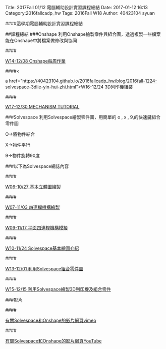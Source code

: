 Title: 2017Fall 01/12 電腦輔助設計實習課程總結
Date: 2017-01-12 16:13
Category:2016fallcadp_hw
Tags: 2016Fall W18
Author: 40423104 syuan

####這學期電腦輔助設計實習課程總結
<!-- PELICAN_END_SUMMARY -->
##課程總結
###Onshape
利用Onshape繪製零件與組合圖，透過複製一些檔案能在Onshape中將檔案做修改與協同

####<p><a href="https://40423104.github.io/2016fallcadp_hw/blog/2016fall-1208-onshape.html">W14-12/08 Onshape每周作業</a></p>

####<<p>a href="https://40423104.github.io/2016fallcadp_hw/blog/2016fall-1224-solvespace-3dlie-yin-hui-zhi.html">W16-12/24 3D列印機組裝</a></p>

####<p><a href="https://40423104.github.io/2016fallcadp_hw/blog/2016fall-1230-onshape.html">W17-12/30 MECHANISM TUTORIAL</a></p>


###Solvespace
利用Solvespace繪製零件圖，用簡單的 o , x , 9,的快速鍵組合零件圖

<p>O→將物件結合</p>
<p>X→物件平行</p>
<p>9→物件旋轉90度</p>

###以下為Solvespace網誌內容

####<p><a href="https://40423104.github.io/2016fallcadp_hw/blog/2016fall-1027-solvespace.html">W06-10/27 基本立體圖繪製</a></p>

####<p><a href="https://40423104.github.io/2016fallcadp_hw/blog/2016fall-1103-si-lian-gan-ji-gou-yi.html">W07-11/03 四連桿機構繪製</a></p>

####<p><a href="https://40423104.github.io/2016fallcadp_hw/blog/2016fall-1117-solvespace-ping-mian-si-lian-gan-ji-gou-mo-ni.html">W09-11/17 平面四連桿機構模擬</a></p>

####<p><a href="https://40423104.github.io/2016fallcadp_hw/blog/2016fall-1124-solvespacejie-shao.html">W10-11/24 Solvespace基本繪圖介紹</a></p>

####<p><a href="https://40423104.github.io/2016fallcadp_hw/blog/2016fall-1201-solvespacezuo-ye.html">W13-12/01 利用Solvespace組合零件圖</a></p>

####<p><a href="https://40423104.github.io/2016fallcadp_hw/blog/2016fall-1215-solvespace-3dlie-yin-hui-zhi.html">W15-12/15 利用Solvespace繪製3D列印機及組合零件</a></p>



###影片

####<p><a href="https://vimeo.com/user44900188">有關Solvespace和Onshape的影片網頁vimeo</a></p>

####<p><a href="https://www.youtube.com/channel/UCNGRmPgOMhGJmZw_ygnC5UA">有關Solvespace和Onshape的影片網頁YouTube</a></p>





